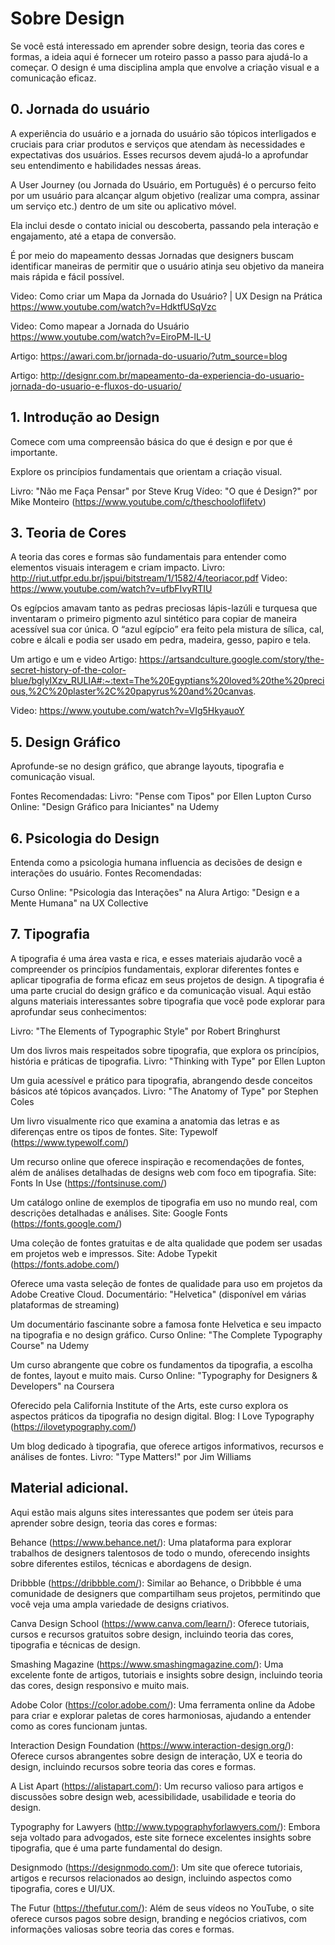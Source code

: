 # Sobre Design

Se você está interessado em aprender sobre design, teoria das cores e formas, a ideia aqui é fornecer um roteiro passo a passo para ajudá-lo a começar. O design é uma disciplina ampla que envolve a criação visual e a comunicação eficaz. 

## 0. Jornada do usuário
A experiência do usuário e a jornada do usuário são tópicos interligados e cruciais para criar produtos e serviços que atendam às necessidades e expectativas dos usuários. Esses recursos devem ajudá-lo a aprofundar seu entendimento e habilidades nessas áreas.

A User Journey (ou Jornada do Usuário, em Português) é o percurso feito por um usuário para alcançar algum objetivo (realizar uma compra, assinar um serviço etc.) dentro de um site ou aplicativo móvel. 

Ela inclui desde o contato inicial ou descoberta, passando pela interação e engajamento, até a etapa de conversão. 

É por meio do mapeamento dessas Jornadas que designers buscam identificar maneiras de permitir que o usuário atinja seu objetivo da maneira mais rápida e fácil possível.

Video: Como criar um Mapa da Jornada do Usuário? | UX Design na Prática
https://www.youtube.com/watch?v=HdktfUSqVzc

Video: Como mapear a Jornada do Usuário
https://www.youtube.com/watch?v=EiroPM-lL-U

Artigo: https://awari.com.br/jornada-do-usuario/?utm_source=blog

Artigo: http://designr.com.br/mapeamento-da-experiencia-do-usuario-jornada-do-usuario-e-fluxos-do-usuario/

## 1. Introdução ao Design
Comece com uma compreensão básica do que é design e por que é importante.

Explore os princípios fundamentais que orientam a criação visual.

Livro: "Não me Faça Pensar" por Steve Krug
Vídeo: "O que é Design?" por Mike Monteiro (https://www.youtube.com/c/theschooloflifetv)

## 3. Teoria de Cores

A teoria das cores e formas são fundamentais para entender como elementos visuais interagem e criam impacto.
Livro: http://riut.utfpr.edu.br/jspui/bitstream/1/1582/4/teoriacor.pdf
Video: https://www.youtube.com/watch?v=ufbFIvyRTIU

Os egípcios amavam tanto as pedras preciosas lápis-lazúli e turquesa que inventaram o primeiro pigmento azul sintético para copiar de maneira acessível sua cor única. O “azul egípcio” era feito pela mistura de sílica, cal, cobre e álcali e podia ser usado em pedra, madeira, gesso, papiro e tela.

Um artigo e um e video Artigo: https://artsandculture.google.com/story/the-secret-history-of-the-color-blue/bgIyIXzv_RULIA#:~:text=The%20Egyptians%20loved%20the%20precious,%2C%20plaster%2C%20papyrus%20and%20canvas.

Video: https://www.youtube.com/watch?v=VIg5HkyauoY


## 5. Design Gráfico
Aprofunde-se no design gráfico, que abrange layouts, tipografia e comunicação visual.

Fontes Recomendadas:
Livro: "Pense com Tipos" por Ellen Lupton
Curso Online: "Design Gráfico para Iniciantes" na Udemy

## 6. Psicologia do Design
Entenda como a psicologia humana influencia as decisões de design e interações do usuário.
Fontes Recomendadas:

Curso Online: "Psicologia das Interações" na Alura
Artigo: "Design e a Mente Humana" na UX Collective

## 7. Tipografia 
A tipografia é uma área vasta e rica, e esses materiais ajudarão você a compreender os princípios fundamentais, explorar diferentes fontes e aplicar tipografia de forma eficaz em seus projetos de design.
A tipografia é uma parte crucial do design gráfico e da comunicação visual. Aqui estão alguns materiais interessantes sobre tipografia que você pode explorar para aprofundar seus conhecimentos:

Livro: "The Elements of Typographic Style" por Robert Bringhurst

Um dos livros mais respeitados sobre tipografia, que explora os princípios, história e práticas de tipografia.
Livro: "Thinking with Type" por Ellen Lupton

Um guia acessível e prático para tipografia, abrangendo desde conceitos básicos até tópicos avançados.
Livro: "The Anatomy of Type" por Stephen Coles

Um livro visualmente rico que examina a anatomia das letras e as diferenças entre os tipos de fontes.
Site: Typewolf (https://www.typewolf.com/)

Um recurso online que oferece inspiração e recomendações de fontes, além de análises detalhadas de designs web com foco em tipografia.
Site: Fonts In Use (https://fontsinuse.com/)

Um catálogo online de exemplos de tipografia em uso no mundo real, com descrições detalhadas e análises.
Site: Google Fonts (https://fonts.google.com/)

Uma coleção de fontes gratuitas e de alta qualidade que podem ser usadas em projetos web e impressos.
Site: Adobe Typekit (https://fonts.adobe.com/)

Oferece uma vasta seleção de fontes de qualidade para uso em projetos da Adobe Creative Cloud.
Documentário: "Helvetica" (disponível em várias plataformas de streaming)

Um documentário fascinante sobre a famosa fonte Helvetica e seu impacto na tipografia e no design gráfico.
Curso Online: "The Complete Typography Course" na Udemy

Um curso abrangente que cobre os fundamentos da tipografia, a escolha de fontes, layout e muito mais.
Curso Online: "Typography for Designers & Developers" na Coursera

Oferecido pela California Institute of the Arts, este curso explora os aspectos práticos da tipografia no design digital.
Blog: I Love Typography (https://ilovetypography.com/)

Um blog dedicado à tipografia, que oferece artigos informativos, recursos e análises de fontes.
Livro: "Type Matters!" por Jim Williams

## Material adicional. 

Aqui estão mais alguns sites interessantes que podem ser úteis para aprender sobre design, teoria das cores e formas:

Behance (https://www.behance.net/):
Uma plataforma para explorar trabalhos de designers talentosos de todo o mundo, oferecendo insights sobre diferentes estilos, técnicas e abordagens de design.

Dribbble (https://dribbble.com/):
Similar ao Behance, o Dribbble é uma comunidade de designers que compartilham seus projetos, permitindo que você veja uma ampla variedade de designs criativos.

Canva Design School (https://www.canva.com/learn/):
Oferece tutoriais, cursos e recursos gratuitos sobre design, incluindo teoria das cores, tipografia e técnicas de design.

Smashing Magazine (https://www.smashingmagazine.com/):
Uma excelente fonte de artigos, tutoriais e insights sobre design, incluindo teoria das cores, design responsivo e muito mais.

Adobe Color (https://color.adobe.com/):
Uma ferramenta online da Adobe para criar e explorar paletas de cores harmoniosas, ajudando a entender como as cores funcionam juntas.

Interaction Design Foundation (https://www.interaction-design.org/):
Oferece cursos abrangentes sobre design de interação, UX e teoria do design, incluindo recursos sobre teoria das cores e formas.

A List Apart (https://alistapart.com/):
Um recurso valioso para artigos e discussões sobre design web, acessibilidade, usabilidade e teoria do design.

Typography for Lawyers (http://www.typographyforlawyers.com/):
Embora seja voltado para advogados, este site fornece excelentes insights sobre tipografia, que é uma parte fundamental do design.

Designmodo (https://designmodo.com/):
Um site que oferece tutoriais, artigos e recursos relacionados ao design, incluindo aspectos como tipografia, cores e UI/UX.

The Futur (https://thefutur.com/):
Além de seus vídeos no YouTube, o site oferece cursos pagos sobre design, branding e negócios criativos, com informações valiosas sobre teoria das cores e formas.
